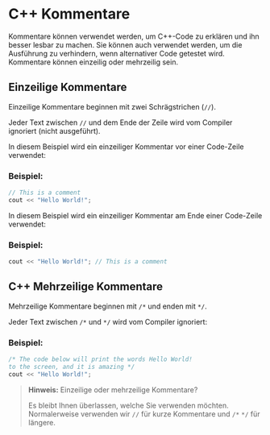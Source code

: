 # C++ Kommentare
Kommentare können verwendet werden, um C++-Code zu erklären und ihn besser lesbar zu machen. Sie können auch verwendet werden, um die Ausführung zu verhindern, wenn alternativer Code getestet wird. Kommentare können einzeilig oder mehrzeilig sein.

## Einzeilige Kommentare
Einzeilige Kommentare beginnen mit zwei Schrägstrichen (`//`).

Jeder Text zwischen `//` und dem Ende der Zeile wird vom Compiler ignoriert (nicht ausgeführt).

In diesem Beispiel wird ein einzeiliger Kommentar vor einer Code-Zeile verwendet:
### Beispiel:
```cpp
// This is a comment
cout << "Hello World!"; 
```

In diesem Beispiel wird ein einzeiliger Kommentar am Ende einer Code-Zeile verwendet:
### Beispiel:
```cpp
cout << "Hello World!"; // This is a comment 
```

## C++ Mehrzeilige Kommentare
Mehrzeilige Kommentare beginnen mit `/*` und enden mit `*/`.

Jeder Text zwischen `/*` und `*/` wird vom Compiler ignoriert:
### Beispiel:
```cpp
/* The code below will print the words Hello World!
to the screen, and it is amazing */
cout << "Hello World!"; 
```

> **Hinweis:** Einzeilige oder mehrzeilige Kommentare?
>
> Es bleibt Ihnen überlassen, welche Sie verwenden möchten. Normalerweise verwenden wir `//` für kurze Kommentare und `/*` `*/` für längere.
